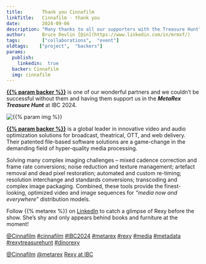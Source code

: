 ```yaml
---
title:       Thank you Cinnafilm
linkTitle:   Cinnafilm - thank you 
date:        2024-09-06
description: "Many thanks to all our supporters with the Treasure Hunt"
author:      Bruce Devlin [@in](https://www.linkedin.com/in/mrmxf/)
tags:        ["collaborations",  "event"]
oldtags:    ["project",  "backers"]
params:
  publish:
    linkedin:  true
  backer: Cinnafilm
  img: cinnafilm
---
```


**[{{% param backer %}}][web]** is one of our wonderful partners and we couldn’t be successful without them and having them support us in the ***MetaRex Treasure Hunt*** at IBC 2024.

<img  class = "ui centered bordered rounded image" src = "featured-{{% param img
%}}.png" alt = "{{% param img %}}">

**[{{% param backer %}}][web]** is a global leader in innovative video and
audio optimization solutions for broadcast, theatrical, OTT, and web delivery.
Their patented file-based software solutions are a game-change in the demanding
field of hyper-quality media processing.

Solving many complex imaging challenges – mixed cadence correction and frame
rate conversions; noise reduction and texture management; artefact removal and
dead pixel restoration; automated and custom re-timing; resolution interchange
and standards conversions; transcoding and complex image packaging.  Combined,
these tools provide the finest-looking, optimized video and image sequences for
*“media now and everywhere”* distribution models.

Follow {{% metarex %}} on [LinkedIn][limrx] to catch a glimpse of Rexy before
the show. She’s shy and only appears behind books and furniture at the moment!

[@Cinnafilm](https://www.linkedin.com/company/cinnafilm-inc./)
[#cinnafilm](https://www.linkedin.com/search/results/all/?keywords=%23cinnafilm)
[#IBC2024](https://www.linkedin.com/search/results/all/?keywords=%23IBC2024)
[#metarex](https://www.linkedin.com/search/results/all/?keywords=%23metarex)
[#rexy](https://www.linkedin.com/search/results/all/?keywords=%23rexy)
[#media](https://www.linkedin.com/search/results/all/?keywords=%23media)
[#metadata](https://www.linkedin.com/search/results/all/?keywords=%23metadata)
[#rexytreasurehunt](https://www.linkedin.com/search/results/all/?keywords=%23rexytreasurehunt)
[#dinorexy](https://www.linkedin.com/search/results/all/?keywords=%23dinorexy)

<i class = "linkedin icon"></i>[@Cinnafilm](https://www.linkedin.com/company/cinnafilm-inc./)
<i class = "linkedin icon"></i>[@metarex][limrx]
<i class = "linkedin icon"></i>[Rexy at IBC][lirxy]

[web]:    https://cinnafilm.com/

[limrx]:   https://uk.linkedin.com/company/metarex-media
[lirxy]:   https://www.linkedin.com/search/results/all/?keywords=%23ibc2024%20%23metarex%20%23rexy
[rxydraw]: https://ibc2024.mapyourshow.com/8_0/floorplan/?st=keyword&hallID=J&sv=V-NOVA&selectedBooth=14.AI03
